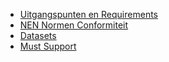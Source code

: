 <ul>
    <li><a href="conformance.html">Uitgangspunten en Requirements</a></li>
    <li><a href="nen-normen.html">NEN Normen Conformiteit</a></li>
    <li><a href="datasets.html">Datasets</a></li>
    <li><a href="must-support.html">Must Support</a></li>
</ul>